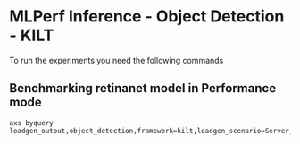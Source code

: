 # MLPerf Inference - Object Detection - KILT

To run the experiments you need the following commands

## Benchmarking retinanet model in Performance mode
```
axs byquery loadgen_output,object_detection,framework=kilt,loadgen_scenario=Server,loadgen_mode=PerformanceOnly,model_name=retinanet,loadgen_dataset_size=24781,loadgen_buffer_size=64,loadgen_target_qps=3800
```

